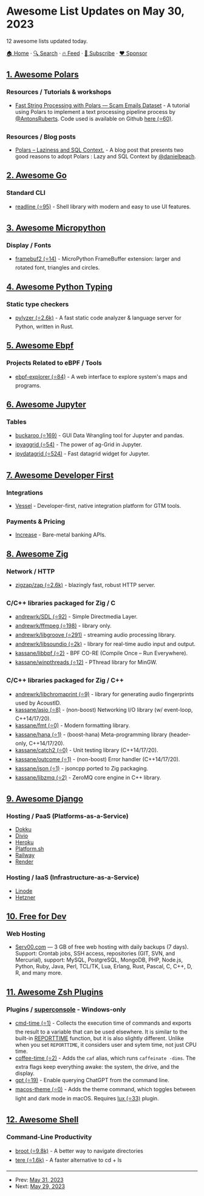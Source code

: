 # Awesome List Updates on May 30, 2023

12 awesome lists updated today.

[🏠 Home](/README.md) · [🔍 Search](https://www.trackawesomelist.com/search/) · [🔥 Feed](https://www.trackawesomelist.com/rss.xml) · [📮 Subscribe](https://trackawesomelist.us17.list-manage.com/subscribe?u=d2f0117aa829c83a63ec63c2f&id=36a103854c) · [❤️  Sponsor](https://github.com/sponsors/theowenyoung)



## [1. Awesome Polars](/content/ddotta/awesome-polars/README.md)

### Resources / Tutorials & workshops

*   [Fast String Processing with Polars — Scam Emails Dataset](https://towardsdatascience.com/fast-string-processing-with-polars-scam-emails-dataset-fcf7054a929a) - A tutorial using Polars to  implement a text processing pipeline process by [@AntonsRuberts](https://github.com/AntonsRuberts). Code used is available on Github [here (⭐60)](https://github.com/aruberts/tutorials/tree/main/metaflow/fraud_email).

### Resources / Blog posts

*   [Polars – Laziness and SQL Context.](https://www.confessionsofadataguy.com/polars-laziness-and-sql-context/) - A blog post that presents two good reasons to adopt Polars :  Lazy and SQL Context by [@danielbeach](https://github.com/danielbeach).

## [2. Awesome Go](/content/avelino/awesome-go/README.md)

### Standard CLI

*   [readline (⭐95)](https://github.com/reeflective/readline) - Shell library with modern and easy to use UI features.

## [3. Awesome Micropython](/content/mcauser/awesome-micropython/README.md)

### Display / Fonts

*   [framebuf2 (⭐14)](https://github.com/peter-l5/framebuf2) - MicroPython FrameBuffer extension: larger and rotated font, triangles and circles.

## [4. Awesome Python Typing](/content/typeddjango/awesome-python-typing/README.md)

### Static type checkers

*   [pylyzer (⭐2.6k)](https://github.com/mtshiba/pylyzer/) - A fast static code analyzer & language server for Python, written in Rust.

## [5. Awesome Ebpf](/content/zoidbergwill/awesome-ebpf/README.md)

### Projects Related to eBPF / Tools

*   [ebpf-explorer (⭐84)](https://github.com/ebpfdev/explorer) - A web interface to explore system's maps and programs.

## [6. Awesome Jupyter](/content/markusschanta/awesome-jupyter/README.md)

### Tables

*   [buckaroo (⭐169)](https://github.com/paddymul/buckaroo) - GUI Data Wrangling tool for Jupyter and pandas.
*   [ipyaggrid (⭐54)](https://github.com/widgetti/ipyaggrid) -  The power of ag-Grid in Jupyter.
*   [ipydatagrid (⭐524)](https://github.com/bloomberg/ipydatagrid) - Fast datagrid widget for Jupyter.

## [7. Awesome Developer First](/content/agamm/awesome-developer-first/README.md)

### Integrations

*   [Vessel](https://www.vessel.dev/) - Developer-first, native integration platform for GTM tools.

### Payments & Pricing

*   [Increase](https://increase.com/) - Bare-metal banking APIs.

## [8. Awesome Zig](/content/catdevnull/awesome-zig/README.md)

### Network / HTTP

*   [zigzap/zap (⭐2.6k)](https://github.com/zigzap/zap) - blazingly fast, robust HTTP server.

### C/C++ libraries packaged for Zig / C

*   [andrewrk/SDL (⭐92)](https://github.com/andrewrk/SDL) - Simple Directmedia Layer.
*   [andrewrk/ffmpeg (⭐198)](https://github.com/andrewrk/ffmpeg) - library only.
*   [andrewrk/libgroove (⭐291)](https://github.com/andrewrk/libgroove) - streaming audio processing library.
*   [andrewrk/libsoundio (⭐2k)](https://github.com/andrewrk/libsoundio/tree/zig-pkg) - library for real-time audio input and output.
*   [kassane/libbpf (⭐2)](https://github.com/kassane/libbpf) - BPF CO-RE (Compile Once – Run Everywhere).
*   [kassane/winpthreads (⭐12)](https://github.com/kassane/winpthreads-zigbuild) - PThread library for MinGW.

### C/C++ libraries packaged for Zig / C++

*   [andrewrk/libchromaprint (⭐9)](https://github.com/andrewrk/libchromaprint) - library for generating audio fingerprints used by AcoustID.
*   [kassane/asio (⭐8)](https://github.com/kassane/asio) - (non-boost) Networking I/O library (w/ event-loop, C++14/17/20).
*   [kassane/fmt (⭐0)](https://github.com/kassane/fmt) - Modern formatting library.
*   [kassane/hana (⭐1)](https://github.com/kassane/hana) - (boost-hana) Meta-programming library (header-only, C++14/17/20).
*   [kassane/catch2 (⭐0)](https://github.com/kassane/catch2) - Unit testing library (C++14/17/20).
*   [kassane/outcome (⭐1)](https://github.com/kassane/outcome) - (non-boost) Error handler (C++14/17/20).
*   [kassane/json (⭐1)](https://github.com/kassane/json) - jsoncpp ported to Zig packaging.
*   [kassane/libzmq (⭐2)](https://github.com/kassane/libzmq) - ZeroMQ core engine in C++ library.

## [9. Awesome Django](/content/wsvincent/awesome-django/README.md)

### Hosting / PaaS (Platforms-as-a-Service)

*   [Dokku](https://dokku.com)
*   [Divio](https://www.divio.com)
*   [Heroku](https://www.heroku.com)
*   [Platform.sh](https://platform.sh)
*   [Railway](https://railway.app)
*   [Render](https://render.com)

### Hosting / IaaS (Infrastructure-as-a-Service)

*   [Linode](https://www.linode.com)
*   [Hetzner](https://www.hetzner.com)

## [10. Free for Dev](/content/ripienaar/free-for-dev/README.md)

### Web Hosting

*   [Serv00.com](https://serv00.com/) — 3 GB of free web hosting with daily backups (7 days). Support: Crontab jobs, SSH access, repositories (GIT, SVN, and Mercurial), support: MySQL, PostgreSQL, MongoDB, PHP, Node.js, Python, Ruby, Java, Perl, TCL/TK, Lua, Erlang, Rust, Pascal, C, C++, D, R, and many more.

## [11. Awesome Zsh Plugins](/content/unixorn/awesome-zsh-plugins/README.md)

### Plugins / [superconsole](https://github.com/alexchmykhalo/superconsole) - Windows-only

*   [cmd-time (⭐1)](https://github.com/TomfromBerlin/zsh-cmd-time) - Collects the execution time of commands and exports the result to a variable that can be used elsewhere. It is similar to the built-in [REPORTTIME](http://zsh.sourceforge.net/Doc/Release/Parameters.html) function, but it is also slightly different. Unlike when you set `REPORTTIME`, it considers user and sytem time, not just CPU time.
*   [coffee-time (⭐2)](https://github.com/gakimball/zsh-coffee-time) - Adds the `caf` alias, which runs `caffeinate -dims`. The extra flags keep everything awake: the system, the drive, and the display.
*   [gpt (⭐19)](https://github.com/antonjs/zsh-gpt) - Enable querying ChatGPT from the command line.
*   [macos-theme (⭐0)](https://github.com/gakimball/zsh-macos-theme) - Adds the theme command, which toggles between light and dark mode in macOS. Requires [lux (⭐33)](https://github.com/pndurette/zsh-lux) plugin.

## [12. Awesome Shell](/content/alebcay/awesome-shell/README.md)

### Command-Line Productivity

*   [broot (⭐9.8k)](https://github.com/Canop/broot) - A better way to navigate directories
*   [tere (⭐1.6k)](https://github.com/mgunyho/tere) - A faster alternative to cd + ls

---

- Prev: [May 31, 2023](/content/2023/05/31/README.md)
- Next: [May 29, 2023](/content/2023/05/29/README.md)